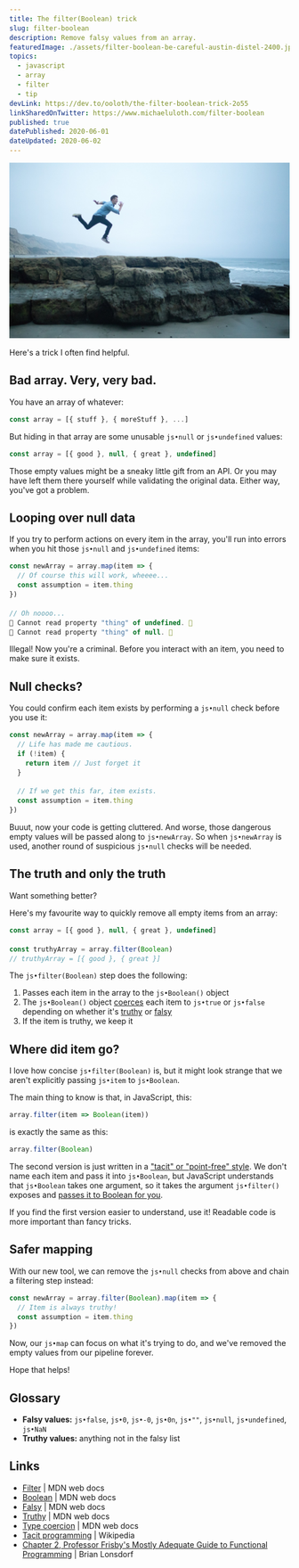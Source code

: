 ```yaml
---
title: The filter(Boolean) trick
slug: filter-boolean
description: Remove falsy values from an array.
featuredImage: ./assets/filter-boolean-be-careful-austin-distel-2400.jpg
topics:
  - javascript
  - array
  - filter
  - tip
devLink: https://dev.to/ooloth/the-filter-boolean-trick-2o55
linkSharedOnTwitter: https://www.michaeluloth.com/filter-boolean
published: true
datePublished: 2020-06-01
dateUpdated: 2020-06-02
---
```


![A sign in the woods reading "Be Careful".](./assets/filter-boolean-be-careful-austin-distel-2400.jpg 'Photo by Austin Distel')

Here's a trick I often find helpful.

## Bad array. Very, very bad.

You have an array of whatever:

```js
const array = [{ stuff }, { moreStuff }, ...]
```

But hiding in that array are some unusable `js•null` or `js•undefined` values:

```js
const array = [{ good }, null, { great }, undefined]
```

Those empty values might be a sneaky little gift from an API. Or you may have left them there yourself while validating the original data. Either way, you've got a problem.

## Looping over null data

If you try to perform actions on every item in the array, you'll run into errors when you hit those `js•null` and `js•undefined` items:

```js
const newArray = array.map(item => {
  // Of course this will work, wheeee...
  const assumption = item.thing
})

// Oh noooo...
🚨 Cannot read property "thing" of undefined. 🚨
🚨 Cannot read property "thing" of null. 🚨
```

Illegal! Now you're a criminal. Before you interact with an item, you need to make sure it exists.

## Null checks?

You could confirm each item exists by performing a `js•null` check before you use it:

```js
const newArray = array.map(item => {
  // Life has made me cautious.
  if (!item) {
    return item // Just forget it
  }

  // If we get this far, item exists.
  const assumption = item.thing
})
```

Buuut, now your code is getting cluttered. And worse, those dangerous empty values will be passed along to `js•newArray`. So when `js•newArray` is used, another round of suspicious `js•null` checks will be needed.

## The truth and only the truth

Want something better?

Here's my favourite way to quickly remove all empty items from an array:

```js
const array = [{ good }, null, { great }, undefined]

const truthyArray = array.filter(Boolean)
// truthyArray = [{ good }, { great }]
```

The `js•filter(Boolean)` step does the following:

1. Passes each item in the array to the `js•Boolean()` object
2. The `js•Boolean()` object [coerces](https://developer.mozilla.org/en-US/docs/Glossary/Type_coercion) each item to `js•true` or `js•false` depending on whether it's [truthy](https://developer.mozilla.org/en-US/docs/Glossary/Truthy) or [falsy](https://developer.mozilla.org/en-US/docs/Glossary/Falsy)
3. If the item is truthy, we keep it

## Where did item go?

I love how concise `js•filter(Boolean)` is, but it might look strange that we aren't explicitly passing `js•item` to `js•Boolean`.

The main thing to know is that, in JavaScript, this:

```js
array.filter(item => Boolean(item))
```

is exactly the same as this:

```js
array.filter(Boolean)
```

The second version is just written in a ["tacit" or "point-free" style](https://en.wikipedia.org/wiki/Tacit_programming). We don't name each item and pass it into `js•Boolean`, but JavaScript understands that `js•Boolean` takes one argument, so it takes the argument `js•filter()` exposes and [passes it to Boolean for you](https://mostly-adequate.gitbooks.io/mostly-adequate-guide/ch02.html).

If you find the first version easier to understand, use it! Readable code is more important than fancy tricks.

## Safer mapping

With our new tool, we can remove the `js•null` checks from above and chain a filtering step instead:

```js
const newArray = array.filter(Boolean).map(item => {
  // Item is always truthy!
  const assumption = item.thing
})
```

Now, our `js•map` can focus on what it's trying to do, and we've removed the empty values from our pipeline forever.

Hope that helps!

## Glossary

- **Falsy values:** `js•false`, `js•0`, `js•-0`, `js•0n`, `js•""`, `js•null`, `js•undefined`, `js•NaN`
- **Truthy values:** anything not in the falsy list

## Links

- [Filter](https://developer.mozilla.org/en-US/docs/Web/JavaScript/Reference/Global_Objects/Array/filter) | MDN web docs
- [Boolean](https://developer.mozilla.org/en-US/docs/Web/JavaScript/Reference/Global_Objects/Boolean) | MDN web docs
- [Falsy](https://developer.mozilla.org/en-US/docs/Glossary/Falsy) | MDN web docs
- [Truthy](https://developer.mozilla.org/en-US/docs/Glossary/Truthy) | MDN web docs
- [Type coercion](https://developer.mozilla.org/en-US/docs/Glossary/Type_coercion) | MDN web docs
- [Tacit programming](https://en.wikipedia.org/wiki/Tacit_programming) | Wikipedia
- [Chapter 2, Professor Frisby's Mostly Adequate Guide to Functional Programming](https://mostly-adequate.gitbooks.io/mostly-adequate-guide/ch02.html) | Brian Lonsdorf
